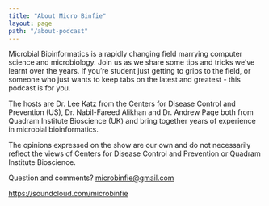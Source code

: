 ```yaml
---
title: "About Micro Binfie"
layout: page
path: "/about-podcast"
---
```


Microbial Bioinformatics is a rapidly changing field marrying computer science and microbiology. Join us as we share some tips and tricks we’ve learnt over the years. If you’re student just getting to grips to the field, or someone who just wants to keep tabs on the latest and greatest - this podcast is for you.

The hosts are Dr. Lee Katz from the Centers for Disease Control and Prevention (US), Dr. Nabil-Fareed Alikhan and Dr. Andrew Page both from Quadram Institute Bioscience (UK) and bring together years of experience in microbial bioinformatics.

The opinions expressed on the show are our own and do not necessarily reflect the views of Centers for Disease Control and Prevention or Quadram Institute Bioscience.

Question and comments? microbinfie@gmail.com

https://soundcloud.com/microbinfie

